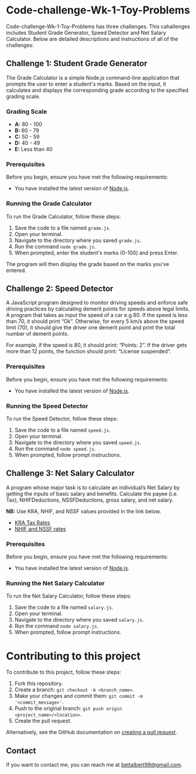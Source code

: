 # Code-challenge-Wk-1-Toy-Problems

Code-challenge-Wk-1-Toy-Problems has three challenges. This cahallenges includes Student Grade Generator, Speed Detector and Net Salary Calculator. Below are detailed descriptions and instructions of all of the challenges:
## Challenge 1: Student Grade Generator

The Grade Calculator is a simple Node.js command-line application that prompts the user to enter a student's marks. Based on the input, it calculates and displays the corresponding grade according to the specified grading scale.

### Grading Scale

- **A:** 80 - 100
- **B:** 60 - 79
- **C:** 50 - 59
- **D:** 40 - 49
- **E:** Less than 40

### Prerequisites

Before you begin, ensure you have met the following requirements:
- You have installed the latest version of [Node.js](https://nodejs.org/).

### Running the Grade Calculator

To run the Grade Calculator, follow these steps:

1. Save the code to a file named `grade.js`.
2. Open your terminal.
3. Navigate to the directory where you saved `grade.js`.
4. Run the command `node grade.js`.
5. When prompted, enter the student's marks (0-100) and press Enter.

The program will then display the grade based on the marks you've entered.
## Challenge 2: Speed Detector
A JavaScript program designed to monitor driving speeds and enforce safe driving practices by calculating demerit points for speeds above legal limits. A program that takes as input the speed of a car e.g 80. If the speed is less than 70, it should print “Ok”. Otherwise, for every 5 km/s above the speed limit (70), it should give the driver one demerit point and print the total number of demerit points.

For example, if the speed is 80, it should print: “Points: 2”. If the driver gets more than 12 points, the function should print: “License suspended”.

### Prerequisites

Before you begin, ensure you have met the following requirements:
- You have installed the latest version of [Node.js](https://nodejs.org/).

### Running the Speed Detector

To run the Speed Detector, follow these steps:

1. Save the code to a file named `speed.js`.
2. Open your terminal.
3. Navigate to the directory where you saved `speed.js`.
4. Run the command `node speed.js`.
5. When prompted, follow prompt instructions.

## Challenge 3: Net Salary Calculator
A program whose major task is to calculate an individual’s Net Salary by getting the inputs of basic salary and benefits. Calculate the payee (i.e. Tax), NHIFDeductions, NSSFDeductions, gross salary, and net salary.

**NB:** Use KRA, NHIF, and NSSF values provided in the link below.

- [KRA Tax Rates](https://www.kra.go.ke/en/individual/calculate-tax/calculating-tax/paye)
- [NHIF and NSSF rates](https://www.aren.co.ke/payroll/taxrates.htm)

### Prerequisites

Before you begin, ensure you have met the following requirements:
- You have installed the latest version of [Node.js](https://nodejs.org/).
### Running the Net Salary Calculator

To run the Net Salary Calculator, follow these steps:

1. Save the code to a file named `salary.js`.
2. Open your terminal.
3. Navigate to the directory where you saved `salary.js`.
4. Run the command `node salary.js`.
5. When prompted, follow prompt instructions.

# Contributing to this project

To contribute to this project, follow these steps:

1. Fork this repository.
2. Create a branch: `git checkout -b <branch_name>`.
3. Make your changes and commit them: `git commit -m '<commit_message>'`.
4. Push to the original branch: `git push origin <project_name>/<location>`.
5. Create the pull request.

Alternatively, see the GitHub documentation on [creating a pull request](https://help.github.com/articles/creating-a-pull-request/).

## Contact

If you want to contact me, you can reach me at bettalbert99@gmail.com.

